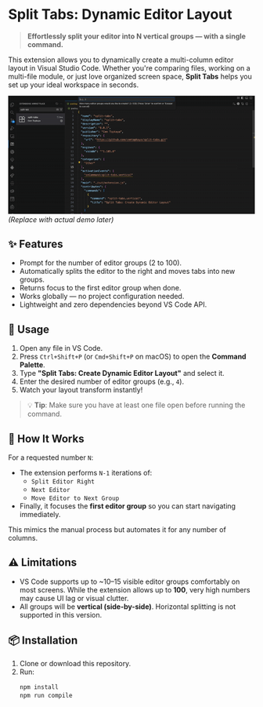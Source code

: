 # Split Tabs: Dynamic Editor Layout

> **Effortlessly split your editor into N vertical groups — with a single command.**

This extension allows you to dynamically create a multi-column editor layout in Visual Studio Code. Whether you're comparing files, working on a multi-file module, or just love organized screen space, **Split Tabs** helps you set up your ideal workspace in seconds.

![Demo](https://github.com/cemtopkaya/split-tabs/raw/master/demo.gif)  
_(Replace with actual demo later)_

## ✨ Features

- Prompt for the number of editor groups (2 to 100).
- Automatically splits the editor to the right and moves tabs into new groups.
- Returns focus to the first editor group when done.
- Works globally — no project configuration needed.
- Lightweight and zero dependencies beyond VS Code API.

## 🚀 Usage

1. Open any file in VS Code.
2. Press `Ctrl+Shift+P` (or `Cmd+Shift+P` on macOS) to open the **Command Palette**.
3. Type **"Split Tabs: Create Dynamic Editor Layout"** and select it.
4. Enter the desired number of editor groups (e.g., `4`).
5. Watch your layout transform instantly!

> 💡 **Tip**: Make sure you have at least one file open before running the command.

## 🔧 How It Works

For a requested number `N`:

- The extension performs `N-1` iterations of:
  - `Split Editor Right`
  - `Next Editor`
  - `Move Editor to Next Group`
- Finally, it focuses the **first editor group** so you can start navigating immediately.

This mimics the manual process but automates it for any number of columns.

## ⚠️ Limitations

- VS Code supports up to ~10–15 visible editor groups comfortably on most screens. While the extension allows up to **100**, very high numbers may cause UI lag or visual clutter.
- All groups will be **vertical (side-by-side)**. Horizontal splitting is not supported in this version.

## 📦 Installation

1. Clone or download this repository.
2. Run:
   ```bash
   npm install
   npm run compile
   ```
